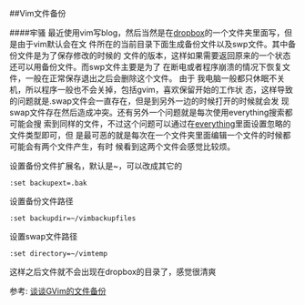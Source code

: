 ##Vim文件备份

####牢骚
最近使用vim写blog，然后当然是在[dropbox]的一个文件夹里面写，但是由于vim默认会在文
件所在的当前目录下面生成备份文件以及swp文件。其中备份文件是为了保存修改的时候的
文件的版本，这样如果需要返回原来的一个状态还可以用备份文件。而swp文件主要是为了
在断电或者程序崩溃的情况下恢复文件，一般在正常保存退出之后会删除这个文件。 由于
我电脑一般都只休眠不关机，所以程序一般也不会关掉，包括gvim，喜欢保留开始的工作状
态，这样导致的问题就是.swap文件会一直存在，但是到另外一边的时候打开的时候就会发
现swap文件存在然后造成冲突。还有另外一个问题就是每次使用everything搜索都可能会搜
索到同样的文件，不过这个问题可以通过在[everything]里面设置忽略的文件类型即可，但
是最可恶的就是每次在一个文件夹里面编辑一个文件的时候都可能会有两个文件产生，有时
候看到这两个文件会感觉比较烦。


设置备份文件扩展名，默认是~，可以改成其它的

	:set backupext=.bak

设置备份文件路径

	:set backupdir=~/vimbackupfiles

设置swap文件路径

	:set directory=~/vimtemp

这样之后文件就不会出现在dropbox的目录了，感觉很清爽


参考:
[谈谈GVim的文件备份][talk_gvim]

[talk_gvim]:http://blog.163.com/yysfire@126/blog/static/1831747201011443159904/
[dropbox]:http://db.tt/DoOb41Ca
[everything]:http://www.voidtools.com/
